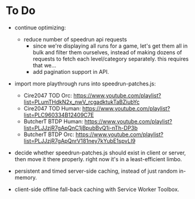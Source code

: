 # To Do

- continue optimizing:
  - reduce number of speedrun api requests
    - since we're displaying all runs for a game, let's get them all in bulk
      and filter them ourselves, instead of making dozens of requests to fetch
      each level/category separately. this requires that we...
    - add pagination support in API.

- import more playthrough runs into speedrun-patches.js:
  - Cire2047 TOD Orc:
    <https://www.youtube.com/playlist?list=PLumTHdkN2x_nwV_rcgadktukTaBZiubYc>
  - Cire2047 TOD Human:
    <https://www.youtube.com/playlist?list=PLC960334B12409C7E>
  - ButcherT BTDP Human:
    <https://www.youtube.com/playlist?list=PLJJzjR7gApQnC1jBpubBvQ1i-nTh-DP3b>
  - ButcherT BTDP Orc:
    <https://www.youtube.com/playlist?list=PLJJzjR7gApQnrV181ney7kYubE1spvLI9>

- decide whether speedrun-patches.js should exist in client or server, then
  move it there properly. right now it's in a least-efficient limbo.

- persistent and timed server-side caching, instead of just random in-memory.
- client-side offline fall-back caching with Service Worker Toolbox.
